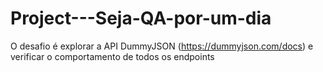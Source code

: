 # Project---Seja-QA-por-um-dia
O desafio é explorar a API DummyJSON (https://dummyjson.com/docs) e verificar o comportamento de todos os endpoints
